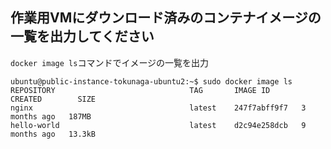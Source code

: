 ## 作業用VMにダウンロード済みのコンテナイメージの一覧を出力してください

`docker image ls`コマンドでイメージの一覧を出力

```console
ubuntu@public-instance-tokunaga-ubuntu2:~$ sudo docker image ls
REPOSITORY                              TAG       IMAGE ID       CREATED        SIZE
nginx                                   latest    247f7abff9f7   3 months ago   187MB
hello-world                             latest    d2c94e258dcb   9 months ago   13.3kB
```
